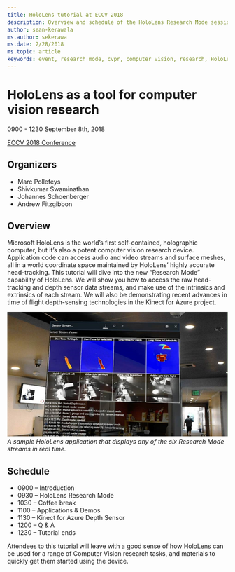 ```yaml
---
title: HoloLens tutorial at ECCV 2018
description: Overview and schedule of the HoloLens Research Mode session, to be delivered at the ECCV Conference on September 8th, 2018.
author: sean-kerawala
ms.author: sekerawa
ms.date: 2/28/2018
ms.topic: article
keywords: event, research mode, cvpr, computer vision, research, HoloLens
---
```


# HoloLens as a tool for computer vision research
0900 - 1230 September 8th, 2018

[ECCV 2018 Conference](https://eccv2018.org)

## Organizers
* Marc Pollefeys
* Shivkumar Swaminathan
* Johannes Schoenberger
* Andrew Fitzgibbon

## Overview
Microsoft HoloLens is the world’s first self-contained, holographic computer, but it’s also a potent computer vision research device.
Application code can access audio and video streams and surface meshes, all in a world coordinate space maintained by HoloLens’
highly accurate head-tracking. This tutorial will dive into the new “Research Mode” capability of HoloLens.
We will show you how to access the raw head-tracking and depth sensor data streams, and make use of the intrinsics and
extrinsics of each stream.  We will also be demonstrating recent advances in time of flight depth-sensing technologies in the Kinect for Azure project.

![Sample application for viewing Research Mode sensor streams](images/sensor-stream-viewer.jpg)
*A sample HoloLens application that displays any of the six Research Mode streams in real time.*

## Schedule
* 0900 – Introduction
* 0930 – HoloLens Research Mode
* 1030 – Coffee break
* 1100 – Applications & Demos
* 1130 – Kinect for Azure Depth Sensor
* 1200 – Q & A
* 1230 – Tutorial ends

Attendees to this tutorial will leave with a good sense of how HoloLens can be used for a range of Computer Vision research tasks, and materials to quickly get them started using the device.
